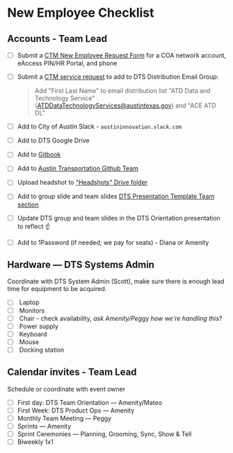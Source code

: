 # New Employee Checklist

## Accounts - Team Lead

* [ ] Submit a [CTM New Employee Request Form](https://atx.servicenowservices.com/sp?id=sc\_cat\_item\_guide\&sys\_id=b714eb12db7a3f0021ccef92ca961972) for a COA network account, eAccess PIN/HR Portal, and phone&#x20;
*   [ ] Submit a [CTM service request](https://atx.service-now.com/sp) to add to DTS Distribution Email Group:

    > Add "First Last Name" to email distribution list "ATD Data and Technology Service" ([ATDDataTechnologyServices@austintexas.gov](mailto:ATDDataTechnologyServices@austintexas.gov)) and "ACE ATD DL"
* [ ] Add to City of Austin Slack - `austininnovation.slack.com`&#x20;
* [ ] Add to DTS Google Drive
* [ ] Add to [Gitbook](https://app.gitbook.com/@atd-dts/spaces)
* [ ] Add to [Austin Transportation Github Team](https://github.com/orgs/cityofaustin/teams/transportation/members)&#x20;
* [ ] Upload headshot to ["Headshots" Drive folder](https://drive.google.com/drive/u/0/folders/1y\_yhkZQE5uSRhLZAHJn2kFuXPBixVJ2G)
* [ ] Add to group slide and team slides [DTS Presentation Template Team section](https://docs.google.com/presentation/d/1tHKTfUgQ-uAXdRBkEdXqR7ryBo\_LTU86IzQxo1gJoeA/edit#slide=id.gfd2da31025\_0\_6)&#x20;
* [ ] Update DTS group and team slides in the DTS Orientation presentation to reflect ☝️
* [ ] Add to 1Password (if needed; we pay for seats) - Diana or Amenity

## Hardware — DTS Systems Admin

Coordinate with DTS System Admin (Scott), make sure there is enough lead time for equipment to be acquired.

* [ ] &#x20;Laptop
* [ ] &#x20;Monitors
* [ ] &#x20;Chair - check availability, _ask Amenity/Peggy how we're handling this_?
* [ ] &#x20;Power supply
* [ ] &#x20;Keyboard
* [ ] &#x20;Mouse
* [ ] &#x20;Docking station

## Calendar invites - Team Lead&#x20;

Schedule or coordinate with event owner

* [ ] First day: DTS Team Orientation — Amenity/Mateo
* [ ] First Week: DTS Product Ops — Amenity
* [ ] Monthly Team Meeting — Peggy
* [ ] Sprints — Amenity
* [ ] Sprint Ceremonies — Planning, Grooming, Sync, Show & Tell
* [ ] Biweekly 1x1
